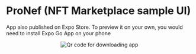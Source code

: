 # ProNef (NFT Marketplace sample UI)
App also published on Expo Store. To preview it on your own, you would need to install Expo Go App on your phone





<p align="center">
  <img src="https://i.imgur.com/4K0HlJT.png" alt="Qr code for downloading app">
</p>
